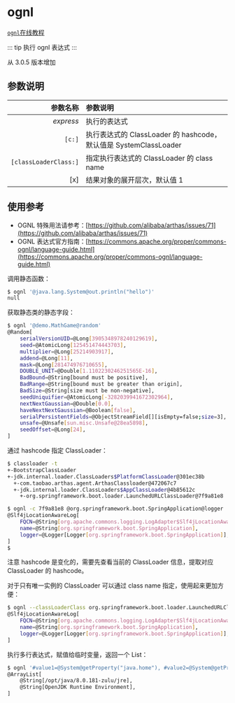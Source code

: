 # ognl

[`ognl`在线教程](https://arthas.aliyun.com/doc/arthas-tutorials.html?language=cn&id=ognl)

::: tip
执行 ognl 表达式
:::

从 3.0.5 版本增加

## 参数说明

|              参数名称 | 参数说明                                                         |
| --------------------: | :--------------------------------------------------------------- |
|             _express_ | 执行的表达式                                                     |
|                `[c:]` | 执行表达式的 ClassLoader 的 hashcode，默认值是 SystemClassLoader |
| `[classLoaderClass:]` | 指定执行表达式的 ClassLoader 的 class name                       |
|                   [x] | 结果对象的展开层次，默认值 1                                     |

## 使用参考

- OGNL 特殊用法请参考：[https://github.com/alibaba/arthas/issues/71](https://github.com/alibaba/arthas/issues/71)
- OGNL 表达式官方指南：[https://commons.apache.org/proper/commons-ognl/language-guide.html](https://commons.apache.org/proper/commons-ognl/language-guide.html)

调用静态函数：

```bash
$ ognl '@java.lang.System@out.println("hello")'
null
```

获取静态类的静态字段：

```bash
$ ognl '@demo.MathGame@random'
@Random[
    serialVersionUID=@Long[3905348978240129619],
    seed=@AtomicLong[125451474443703],
    multiplier=@Long[25214903917],
    addend=@Long[11],
    mask=@Long[281474976710655],
    DOUBLE_UNIT=@Double[1.1102230246251565E-16],
    BadBound=@String[bound must be positive],
    BadRange=@String[bound must be greater than origin],
    BadSize=@String[size must be non-negative],
    seedUniquifier=@AtomicLong[-3282039941672302964],
    nextNextGaussian=@Double[0.0],
    haveNextNextGaussian=@Boolean[false],
    serialPersistentFields=@ObjectStreamField[][isEmpty=false;size=3],
    unsafe=@Unsafe[sun.misc.Unsafe@28ea5898],
    seedOffset=@Long[24],
]
```

通过 hashcode 指定 ClassLoader：

```bash
$ classloader -t
+-BootstrapClassLoader
+-jdk.internal.loader.ClassLoaders$PlatformClassLoader@301ec38b
  +-com.taobao.arthas.agent.ArthasClassloader@472067c7
  +-jdk.internal.loader.ClassLoaders$AppClassLoader@4b85612c
    +-org.springframework.boot.loader.LaunchedURLClassLoader@7f9a81e8

$ ognl -c 7f9a81e8 @org.springframework.boot.SpringApplication@logger
@Slf4jLocationAwareLog[
    FQCN=@String[org.apache.commons.logging.LogAdapter$Slf4jLocationAwareLog],
    name=@String[org.springframework.boot.SpringApplication],
    logger=@Logger[Logger[org.springframework.boot.SpringApplication]],
]
$
```

注意 hashcode 是变化的，需要先查看当前的 ClassLoader 信息，提取对应 ClassLoader 的 hashcode。

对于只有唯一实例的 ClassLoader 可以通过 class name 指定，使用起来更加方便：

```bash
$ ognl --classLoaderClass org.springframework.boot.loader.LaunchedURLClassLoader  @org.springframework.boot.SpringApplication@logger
@Slf4jLocationAwareLog[
    FQCN=@String[org.apache.commons.logging.LogAdapter$Slf4jLocationAwareLog],
    name=@String[org.springframework.boot.SpringApplication],
    logger=@Logger[Logger[org.springframework.boot.SpringApplication]],
]
```

执行多行表达式，赋值给临时变量，返回一个 List：

```bash
$ ognl '#value1=@System@getProperty("java.home"), #value2=@System@getProperty("java.runtime.name"), {#value1, #value2}'
@ArrayList[
    @String[/opt/java/8.0.181-zulu/jre],
    @String[OpenJDK Runtime Environment],
]
```
